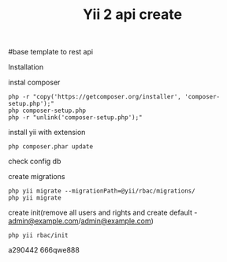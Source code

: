 <p align="center">
    <h1 align="center">Yii 2 api create</h1>
    <br>
</p>

#base template to rest api

Installation

instal composer 
    
    php -r "copy('https://getcomposer.org/installer', 'composer-setup.php');"
    php composer-setup.php
    php -r "unlink('composer-setup.php');"

install yii with extension

    php composer.phar update

check config db

create migrations

    php yii migrate --migrationPath=@yii/rbac/migrations/
    php yii migrate 

create init(remove all users and rights and create default - admin@example.com/admin@example.com)
    
    php yii rbac/init


a290442
666qwe888
